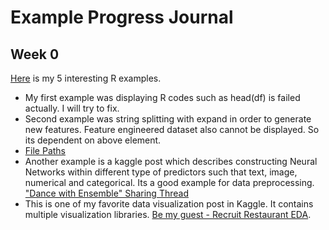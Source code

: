 # Example Progress Journal
## Week 0
[Here](files/interesting_examples.html) is my 5 interesting R examples.

+ My first example was displaying R codes such as head(df) is failed actually. I will try to fix.
+ Second example was string splitting with expand in order to generate new features. Feature engineered dataset also cannot be displayed. So its dependent on above element.
+ [File Paths](https://blogdown-demo.rbind.io/2018/02/27/r-file-paths/) 
+ Another example is a kaggle post which describes constructing Neural Networks within different type of predictors such that text, image, numerical and categorical. Its a good example for data preprocessing.  ["Dance with Ensemble" Sharing Thread](https://www.kaggle.com/c/avito-demand-prediction/discussion/59880)
+ This is one of my favorite data visualization post in Kaggle. It contains multiple visualization libraries.  [Be my guest - Recruit Restaurant EDA](https://www.kaggle.com/headsortails/be-my-guest-recruit-restaurant-eda).